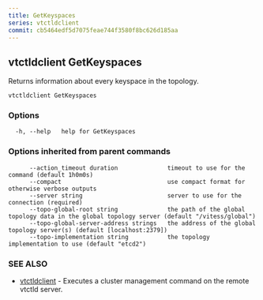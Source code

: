 ```yaml
---
title: GetKeyspaces
series: vtctldclient
commit: cb5464edf5d7075feae744f3580f8bc626d185aa
---
```

## vtctldclient GetKeyspaces

Returns information about every keyspace in the topology.

```
vtctldclient GetKeyspaces
```

### Options

```
  -h, --help   help for GetKeyspaces
```

### Options inherited from parent commands

```
      --action_timeout duration              timeout to use for the command (default 1h0m0s)
      --compact                              use compact format for otherwise verbose outputs
      --server string                        server to use for the connection (required)
      --topo-global-root string              the path of the global topology data in the global topology server (default "/vitess/global")
      --topo-global-server-address strings   the address of the global topology server(s) (default [localhost:2379])
      --topo-implementation string           the topology implementation to use (default "etcd2")
```

### SEE ALSO

* [vtctldclient](../)	 - Executes a cluster management command on the remote vtctld server.

